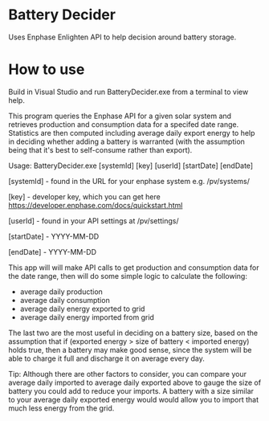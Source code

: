 # Battery Decider
Uses Enphase Enlighten API to help decision around battery storage.

# How to use
Build in Visual Studio and run BatteryDecider.exe from a terminal to view help.

This program queries the Enphase API for a given solar system and
retrieves production and consumption data for a specifed date range.
Statistics are then computed including average daily export energy
to help in deciding whether adding a battery is warranted (with the
assumption being that it's best to self-consume rather than export).

Usage: BatteryDecider.exe [systemId] [key] [userId] [startDate] [endDate]

[systemId] - found in the URL for your enphase system e.g. /pv/systems/<systemId>
  
[key] - developer key, which you can get here https://developer.enphase.com/docs/quickstart.html
  
[userId] - found in your API settings at /pv/settings/<systemId>
  
[startDate] - YYYY-MM-DD
  
[endDate] - YYYY-MM-DD

This app will will make API calls to get production and consumption data for the date range, then will do some simple logic to calculate the following:

- average daily production
- average daily consumption
- average daily energy exported to grid
- average daily energy imported from grid

The last two are the most useful in deciding on a battery size, based on the assumption that if (exported energy > size of battery < imported energy) holds true, then a battery may make good sense, since the system will be able to charge it full and discharge it on average every day.

Tip: Although there are other factors to consider, you can compare your average daily imported to average daily exported above to gauge the size of battery you could add to reduce your imports. A battery with a size similar to your average daily exported energy would would allow you to import that much less energy from the grid.
